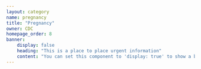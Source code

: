 ```yaml
---
layout: category
name: pregnancy
title: "Pregnancy"
owner: CDC
homepage_order: 8
banner:
    display: false
    heading: "This is a place to place urgent information"
    content: "You can set this component to 'display: true' to show a banner at the top of the page."
---
```

